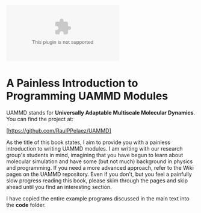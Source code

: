 ![A Painless Introduction to Programming UAMMD Modules](figures/uammd_intro_cover.eps)

# A Painless Introduction to Programming UAMMD Modules

UAMMD stands for **Universally Adaptable Multiscale Molecular Dynamics**. You
can find the project at:

[https://github.com/RaulPPelaez/UAMMD]

As the title of this book states, I aim to provide you with a painless 
introduction to writing UAMMD modules. I am writing with our research group's 
students in mind, imagining that you have begun to learn about molecular
simulation and have some (but not much) background in physics and programming.
If you need a more advanced approach, refer to the Wiki pages on the UAMMD
repository. Even if you don't, but you feel a painfully slow progress reading
this book, please skim through the pages and skip ahead until you find an
interesting section.

I have copied the entire example programs discussed in the main text into the
**code** folder.

